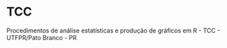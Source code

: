 # TCC
Procedimentos de análise estatísticas e produção de gráficos em R - TCC - UTFPR/Pato Branco - PR
